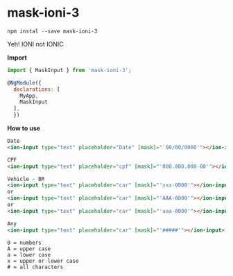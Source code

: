 # mask-ioni-3

`npm instal --save mask-ioni-3`

Yeh! IONI not IONIC

**Import**
```javascript
import { MaskInput } from 'mask-ioni-3';

@NgModule({
  declarations: [
    MyApp,
    MaskInput
  ],
  })
```

**How to use**
```html
Date
<ion-input type="text" placeholder="Date" [mask]="'00/00/0000'"></ion-input>

CPF
<ion-input type="text" placeholder="cpf" [mask]="'000.000.000-00'"></ion-input>

Vehicle - BR
<ion-input type="text" placeholder="car" [mask]="'xxx-0000'"></ion-input>
or
<ion-input type="text" placeholder="car" [mask]="'AAA-0000'"></ion-input>
or
<ion-input type="text" placeholder="car" [mask]="'aaa-0000'"></ion-input>

Any
<ion-input type="text" placeholder="car" [mask]="'#####'"></ion-input>
```

```
0 = numbers
A = upper case
a = lower case
x = upper or lower case
# = all characters
```
